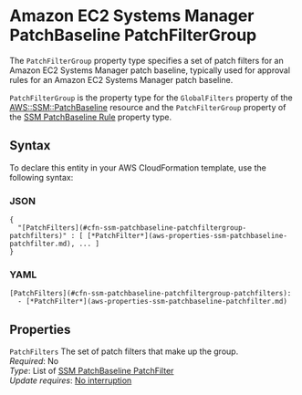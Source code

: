 # Amazon EC2 Systems Manager PatchBaseline PatchFilterGroup<a name="aws-properties-ssm-patchbaseline-patchfiltergroup"></a>

<a name="aws-properties-ssm-patchbaseline-patchfiltergroup-description"></a>The `PatchFilterGroup` property type specifies a set of patch filters for an Amazon EC2 Systems Manager patch baseline, typically used for approval rules for an Amazon EC2 Systems Manager patch baseline\.

<a name="aws-properties-ssm-patchbaseline-patchfiltergroup-inheritance"></a> `PatchFilterGroup` is the property type for the `GlobalFilters` property of the [AWS::SSM::PatchBaseline](aws-resource-ssm-patchbaseline.md) resource and the `PatchFilterGroup` property of the [SSM PatchBaseline Rule](aws-properties-ssm-patchbaseline-rule.md) property type\. 

## Syntax<a name="aws-properties-ssm-patchbaseline-patchfiltergroup-syntax"></a>

To declare this entity in your AWS CloudFormation template, use the following syntax:

### JSON<a name="aws-properties-ssm-patchbaseline-patchfiltergroup-syntax.json"></a>

```
{
  "[PatchFilters](#cfn-ssm-patchbaseline-patchfiltergroup-patchfilters)" : [ [*PatchFilter*](aws-properties-ssm-patchbaseline-patchfilter.md), ... ]
}
```

### YAML<a name="aws-properties-ssm-patchbaseline-patchfiltergroup-syntax.yaml"></a>

```
[PatchFilters](#cfn-ssm-patchbaseline-patchfiltergroup-patchfilters): 
  - [*PatchFilter*](aws-properties-ssm-patchbaseline-patchfilter.md)
```

## Properties<a name="aws-properties-ssm-patchbaseline-patchfiltergroup-properties"></a>

`PatchFilters`  <a name="cfn-ssm-patchbaseline-patchfiltergroup-patchfilters"></a>
The set of patch filters that make up the group\.  
 *Required*: No  
 *Type*: List of [SSM PatchBaseline PatchFilter](aws-properties-ssm-patchbaseline-patchfilter.md)  
 *Update requires*: [No interruption](using-cfn-updating-stacks-update-behaviors.md#update-no-interrupt) 